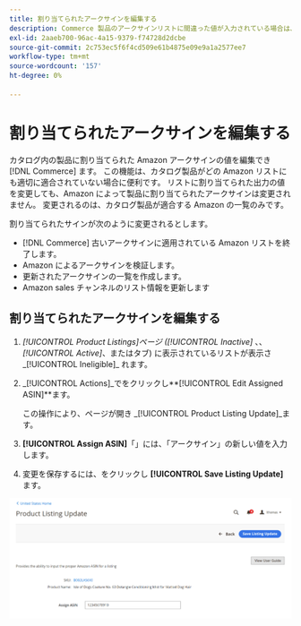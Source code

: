 ```yaml
---
title: 割り当てられたアークサインを編集する
description: Commerce 製品のアークサインリストに間違った値が入力されている場合は、その値を変更します。
exl-id: 2aaeb700-96ac-4a15-9379-f74728d2dcbe
source-git-commit: 2c753ec5f6f4cd509e61b4875e09e9a1a2577ee7
workflow-type: tm+mt
source-wordcount: '157'
ht-degree: 0%

---
```


# 割り当てられたアークサインを編集する

カタログ内の製品に割り当てられた Amazon アークサインの値を編集でき [!DNL Commerce] ます。 この機能は、カタログ製品がどの Amazon リストにも適切に適合されていない場合に便利です。 リストに割り当てられた出力の値を変更しても、Amazon によって製品に割り当てられたアークサインは変更されません。 変更されるのは、カタログ製品が適合する Amazon の一覧のみです。

割り当てられたサインが次のように変更されるとします。

- [!DNL Commerce] 古いアークサインに適用されている Amazon リストを終了します。
- Amazon によるアークサインを検証します。
- 更新されたアークサインの一覧を作成します。
- Amazon sales チャンネルのリスト情報を更新します

## 割り当てられたアークサインを編集する

1. _[!UICONTROL Product Listings]_ページ (_[!UICONTROL Inactive]_ 、、 _[!UICONTROL Active]_、またはタブ) に表示されているリストが表示さ_[!UICONTROL Ineligible]_ れます。

1. _[!UICONTROL Actions]_でをクリックし&#x200B;**[!UICONTROL Edit Assigned ASIN]**ます。

   この操作により、ページが開き _[!UICONTROL Product Listing Update]_ます。

1. **[!UICONTROL Assign ASIN]**「」には、「アークサイン」の新しい値を入力します。

1. 変更を保存するには、をクリックし **[!UICONTROL Save Listing Update]** ます。

![割り当てられたアークサインを編集する](assets/amazon-assigned-asin-edit.png)
